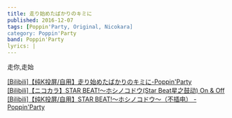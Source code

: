 ```yaml
---
title: 走り始めたばかりのキミに
published: 2016-12-07
tags: [Poppin'Party, Original, Nicokara]
category: Poppin'Party
band: Poppin'Party
lyrics: |
---
```

走你,走始
<summary>
    <a href="https://www.bilibili.com/video/BV1q2HdevEXQ/">
        [Bilibili]【纯K投屏/自用】走り始めたばかりのキミに-Poppin'Party
    </a>
</summary>
<summary>
    <a href="https://www.bilibili.com/video/BV1TW411k7pb/">
        [Bilibili]【ニコカラ】STAR BEAT!～ホシノコドウ(Star Beat星之鼓动) On & Off
    </a>
</summary>
<summary>
    <a href="https://www.bilibili.com/video/BV1zHbYzEEdp/">
        [Bilibili]【纯K投屏/自用】STAR BEAT!～ホシノコドウ～（不插电） - Poppin'Party
    </a>
</summary>




